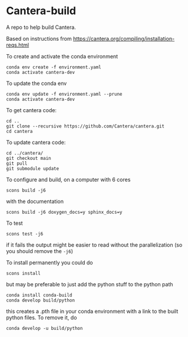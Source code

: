 # Cantera-build

A repo to help build Cantera.

Based on instructions from https://cantera.org/compiling/installation-reqs.html


To create and activate the conda environment
```
conda env create -f environment.yaml
conda activate cantera-dev
```

To update the conda env
```
conda env update -f environment.yaml --prune
conda activate cantera-dev
```

To get cantera code:
```
cd ..
git clone --recursive https://github.com/Cantera/cantera.git
cd cantera
```

To update cantera code:
```
cd ../cantera/
git checkout main
git pull
git submodule update
```

To configure and build, on a computer with 6 cores
```
scons build -j6
```
with the documentation
```
scons build -j6 doxygen_docs=y sphinx_docs=y 
```

To test
```
scons test -j6
```
if it fails the output might be easier to read without the parallelization 
(so you should remove the `-j6`)


To install permanently you could do 
```
scons install
```

but may be preferable to just add the python stuff to the python path
```
conda install conda-build 
conda develop build/python
```

this creates a .pth file in your conda environment with a link to the built python files.
To remove it, do
```
conda develop -u build/python
```
